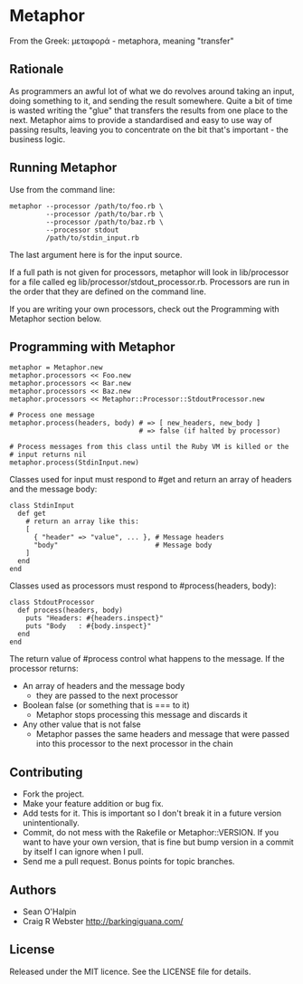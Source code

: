 Metaphor
========

From the Greek: μεταφορά - metaphora, meaning "transfer"


Rationale
---------

As programmers an awful lot of what we do revolves around taking an
input, doing something to it, and sending the result somewhere. Quite a
bit of time is wasted writing the "glue" that transfers the results from
one place to the next. Metaphor aims to provide a standardised and easy
to use way of passing results, leaving you to concentrate on the bit
that's important - the business logic.


Running Metaphor
----------------

Use from the command line:

    metaphor --processor /path/to/foo.rb \
             --processor /path/to/bar.rb \
             --processor /path/to/baz.rb \
             --processor stdout
             /path/to/stdin_input.rb

The last argument here is for the input source.

If a full path is not given for processors, metaphor will look in
lib/processor for a file called eg lib/processor/stdout_processor.rb.
Processors are run in the order that they are defined on the command
line.

If you are writing your own processors, check out the Programming with
Metaphor section below.

Programming with Metaphor
-------------------------

    metaphor = Metaphor.new
    metaphor.processors << Foo.new
    metaphor.processors << Bar.new
    metaphor.processors << Baz.new
    metaphor.processors << Metaphor::Processor::StdoutProcessor.new

    # Process one message
    metaphor.process(headers, body) # => [ new_headers, new_body ]
                                    # => false (if halted by processor)

    # Process messages from this class until the Ruby VM is killed or the
    # input returns nil
    metaphor.process(StdinInput.new)


Classes used for input must respond to #get and return an array of headers
and the message body:

    class StdinInput
      def get
        # return an array like this:
        [
          { "header" => "value", ... }, # Message headers
          "body"                        # Message body
        ]
      end
    end

Classes used as processors must respond to #process(headers, body):

    class StdoutProcessor
      def process(headers, body)
        puts "Headers: #{headers.inspect}"
        puts "Body   : #{body.inspect}"
      end
    end

The return value of #process control what happens to the message. If the
processor returns:

  * An array of headers and the message body
    - they are passed to the next processor
  * Boolean false (or something that is === to it)
    - Metaphor stops processing this message and discards it
  * Any other value that is not false
    - Metaphor passes the same headers and message that were passed into
      this processor to the next processor in the chain

Contributing
------------

  * Fork the project.
  * Make your feature addition or bug fix.
  * Add tests for it. This is important so I don't break it in a
    future version unintentionally.
  * Commit, do not mess with the Rakefile or Metaphor::VERSION. If you
    want to have your own version, that is fine but bump version in a
    commit by itself I can ignore when I pull.
  * Send me a pull request. Bonus points for topic branches.


Authors
-------

  * Sean O'Halpin
  * Craig R Webster <http://barkingiguana.com/>


License
-------

Released under the MIT licence. See the LICENSE file for details.